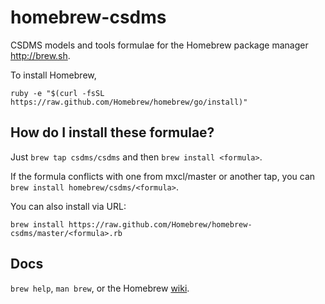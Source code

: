 homebrew-csdms
==============

CSDMS models and tools formulae for the Homebrew package manager
http://brew.sh.

To install Homebrew,

    ruby -e "$(curl -fsSL https://raw.github.com/Homebrew/homebrew/go/install)"

How do I install these formulae?
--------------------------------
Just `brew tap csdms/csdms` and then `brew install <formula>`.

If the formula conflicts with one from mxcl/master or another tap, you can `brew install homebrew/csdms/<formula>`.

You can also install via URL:

    brew install https://raw.github.com/Homebrew/homebrew-csdms/master/<formula>.rb

Docs
----
`brew help`, `man brew`, or the Homebrew [wiki][].

[wiki]:http://wiki.github.com/mxcl/homebrew
